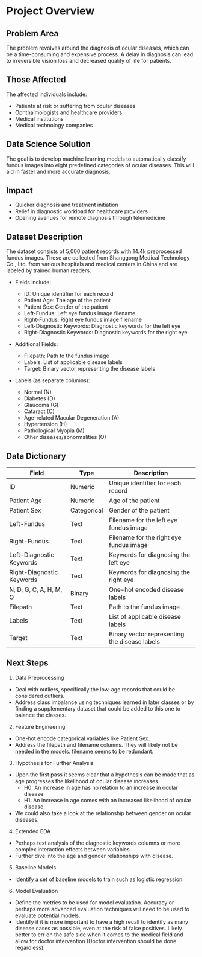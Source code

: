 # Project Overview 

## Problem Area
The problem revolves around the diagnosis of ocular diseases, which can be a time-consuming and expensive process. A delay in diagnosis can lead to irreversible vision loss and decreased quality of life for patients.

## Those Affected
The affected individuals include:

- Patients at risk or suffering from ocular diseases
- Ophthalmologists and healthcare providers
- Medical institutions
- Medical technology companies

## Data Science Solution
The goal is to develop machine learning models to automatically classify fundus images into eight predefined categories of ocular diseases. This will aid in faster and more accurate diagnosis.

## Impact
- Quicker diagnosis and treatment initiation
- Relief in diagnostic workload for healthcare providers
- Opening avenues for remote diagnosis through telemedicine

## Dataset Description
The dataset consists of 5,000 patient records with 14.4k preprocessed fundus images. These are collected from Shanggong Medical Technology Co., Ltd. from various hospitals and medical centers in China and are labeled by trained human readers.

- Fields include:
    - ID: Unique identifier for each record
    - Patient Age: The age of the patient
    - Patient Sex: Gender of the patient
    - Left-Fundus: Left eye fundus image filename
    - Right-Fundus: Right eye fundus image filename
    - Left-Diagnostic Keywords: Diagnostic keywords for the left eye
    - Right-Diagnostic Keywords: Diagnostic keywords for the right eye
    
- Additional Fields:
    - Filepath: Path to the fundus image
    - Labels: List of applicable disease labels
    - Target: Binary vector representing the disease labels
    
- Labels (as separate columns):
    - Normal (N)
    - Diabetes (D)
    - Glaucoma (G)
    - Cataract (C)
    - Age-related Macular Degeneration (A)
    - Hypertension (H)
    - Pathological Myopia (M)
    - Other diseases/abnormalities (O)
    
## Data Dictionary

| Field                    | Type         | Description                                        |
|--------------------------|--------------|----------------------------------------------------|
| ID                       | Numeric      | Unique identifier for each record                  |
| Patient Age              | Numeric      | Age of the patient                                 |
| Patient Sex              | Categorical  | Gender of the patient                              |
| Left-Fundus              | Text         | Filename for the left eye fundus image             |
| Right-Fundus             | Text         | Filename for the right eye fundus image            |
| Left-Diagnostic Keywords | Text         | Keywords for diagnosing the left eye               |
| Right-Diagnostic Keywords| Text         | Keywords for diagnosing the right eye              |
| N, D, G, C, A, H, M, O   | Binary       | One-hot encoded disease labels                     |
| Filepath                 | Text         | Path to the fundus image                           |
| Labels                   | Text         | List of applicable disease labels                  |
| Target                   | Text         | Binary vector representing the disease labels      |

## Next Steps 
1. Data Preprocessing
- Deal with outliers, specifically the low-age records that could be considered outliers.
- Address class imbalance using techniques learned in later classes or by finding a supplementary dataset that could be added to this one to balance the classes.
2. Feature Engineering
- One-hot encode categorical variables like Patient Sex.
- Address the filepath and filename columns. They will likely not be needed in the models. filename seems to be redundant. 
3. Hypothesis for Further Analysis
- Upon the first pass it seems clear that a hypothesis can be made that as age progresses the likelihood of ocular disease increases. 
    - H0: An increase in age has no relation to an increase in ocular disease. 
    - H1: An increase in age comes with an increased likelihood of ocular disease. 
- We could also take a look at the relationship between gender on ocular diseases. 
4. Extended EDA
- Perhaps text analysis of the diagnostic keywords columns or more complex interaction effects between variables.
- Further dive into the age and gender relationships with disease.
5. Baseline Models
- Identify a set of baseline models to train such as logistic regression. 
6. Model Evaluation
- Define the metrics to be used for model evaluation. Accuracy or perhaps more advanced evaluation techniques will need to be used to evaluate potential models. 
- Identify if it is more important to have a high recall to identify as many disease cases as possible, even at the risk of false positives. Likely better to err on the safe side when it comes to the medical field and allow for doctor intervention (Doctor intervention should be done regardless). 
